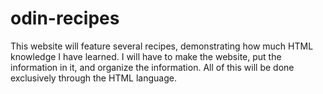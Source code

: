 # odin-recipes
This website will feature several recipes, demonstrating how much HTML knowledge I have learned.
I will have to make the website, put the information in it, and organize the information.
All of this will be done exclusively through the HTML language.
